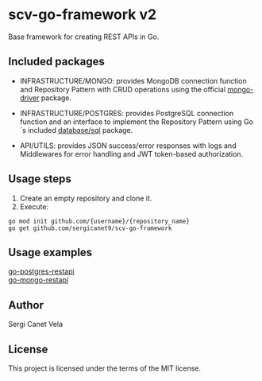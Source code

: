 # scv-go-framework v2

Base framework for creating REST APIs in Go.

## Included packages
- INFRASTRUCTURE/MONGO: provides MongoDB connection function and Repository Pattern with CRUD operations using the official [mongo-driver](https://github.com/mongodb/mongo-go-driver) package.
- INFRASTRUCTURE/POSTGRES: provides PostgreSQL connection function and an interface to implement the Repository Pattern using Go´s included [database/sql](http://go-database-sql.org) package.

- API/UTILS: provides JSON success/error responses with logs and Middlewares for error handling and JWT token-based authorization.

## Usage steps
1. Create an empty repository and clone it.
2. Execute:
```
go mod init github.com/{username}/{repository_name}
go get github.com/sergicanet9/scv-go-framework 
```

## Usage examples
[go-postgres-restapi](https://github.com/sergicanet9/go-postgres-restapi)
<br />
[go-mongo-restapi](https://github.com/sergicanet9/go-mongo-restapi)

## Author
Sergi Canet Vela

## License
This project is licensed under the terms of the MIT license.
